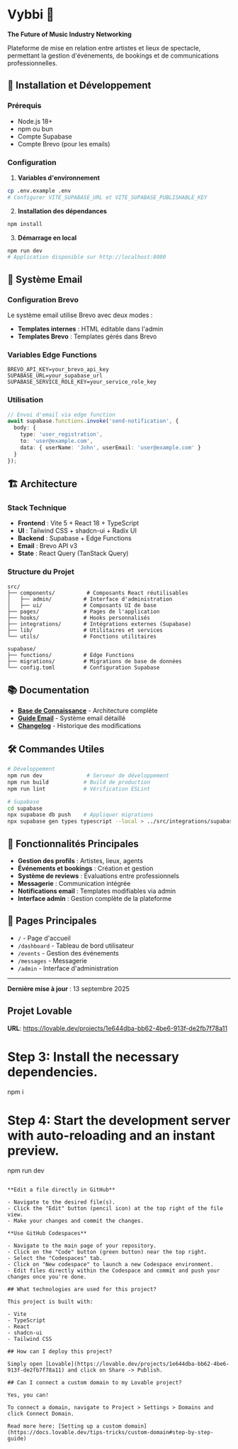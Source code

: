 # Vybbi 🎵

**The Future of Music Industry Networking**

Plateforme de mise en relation entre artistes et lieux de spectacle, permettant la gestion d'événements, de bookings et de communications professionnelles.

## 🚀 Installation et Développement

### Prérequis
- Node.js 18+
- npm ou bun
- Compte Supabase
- Compte Brevo (pour les emails)

### Configuration
1. **Variables d'environnement**
```bash
cp .env.example .env
# Configurer VITE_SUPABASE_URL et VITE_SUPABASE_PUBLISHABLE_KEY
```

2. **Installation des dépendances**
```bash
npm install
```

3. **Démarrage en local**
```bash
npm run dev
# Application disponible sur http://localhost:8080
```

## 📧 Système Email

### Configuration Brevo
Le système email utilise Brevo avec deux modes :
- **Templates internes** : HTML éditable dans l'admin
- **Templates Brevo** : Templates gérés dans Brevo

### Variables Edge Functions
```env
BREVO_API_KEY=your_brevo_api_key
SUPABASE_URL=your_supabase_url  
SUPABASE_SERVICE_ROLE_KEY=your_service_role_key
```

### Utilisation
```typescript
// Envoi d'email via edge function
await supabase.functions.invoke('send-notification', {
  body: {
    type: 'user_registration',
    to: 'user@example.com',
    data: { userName: 'John', userEmail: 'user@example.com' }
  }
});
```

## 🏗️ Architecture

### Stack Technique
- **Frontend** : Vite 5 + React 18 + TypeScript
- **UI** : Tailwind CSS + shadcn-ui + Radix UI  
- **Backend** : Supabase + Edge Functions
- **Email** : Brevo API v3
- **State** : React Query (TanStack Query)

### Structure du Projet
```
src/
├── components/          # Composants React réutilisables
│   ├── admin/          # Interface d'administration  
│   ├── ui/             # Composants UI de base
├── pages/              # Pages de l'application
├── hooks/              # Hooks personnalisés
├── integrations/       # Intégrations externes (Supabase)
├── lib/                # Utilitaires et services
└── utils/              # Fonctions utilitaires

supabase/
├── functions/          # Edge Functions
├── migrations/         # Migrations de base de données
└── config.toml         # Configuration Supabase
```

## 📚 Documentation

- **[Base de Connaissance](./KNOWLEDGE_BASE.md)** - Architecture complète
- **[Guide Email](./EMAIL_SYSTEM_GUIDE.md)** - Système email détaillé  
- **[Changelog](./CHANGELOG.md)** - Historique des modifications

## 🛠️ Commandes Utiles

```bash
# Développement
npm run dev              # Serveur de développement
npm run build           # Build de production
npm run lint            # Vérification ESLint

# Supabase
cd supabase
npx supabase db push    # Appliquer migrations
npx supabase gen types typescript --local > ../src/integrations/supabase/types.ts
```

## 🎯 Fonctionnalités Principales

- **Gestion des profils** : Artistes, lieux, agents
- **Événements et bookings** : Création et gestion
- **Système de reviews** : Évaluations entre professionnels
- **Messagerie** : Communication intégrée
- **Notifications email** : Templates modifiables via admin
- **Interface admin** : Gestion complète de la plateforme

## 📱 Pages Principales

- `/` - Page d'accueil
- `/dashboard` - Tableau de bord utilisateur
- `/events` - Gestion des événements
- `/messages` - Messagerie
- `/admin` - Interface d'administration
---

**Dernière mise à jour** : 13 septembre 2025

## Projet Lovable

**URL**: https://lovable.dev/projects/1e644dba-bb62-4be6-913f-de2fb7f78a11

# Step 3: Install the necessary dependencies.
npm i

# Step 4: Start the development server with auto-reloading and an instant preview.
npm run dev
```

**Edit a file directly in GitHub**

- Navigate to the desired file(s).
- Click the "Edit" button (pencil icon) at the top right of the file view.
- Make your changes and commit the changes.

**Use GitHub Codespaces**

- Navigate to the main page of your repository.
- Click on the "Code" button (green button) near the top right.
- Select the "Codespaces" tab.
- Click on "New codespace" to launch a new Codespace environment.
- Edit files directly within the Codespace and commit and push your changes once you're done.

## What technologies are used for this project?

This project is built with:

- Vite
- TypeScript
- React
- shadcn-ui
- Tailwind CSS

## How can I deploy this project?

Simply open [Lovable](https://lovable.dev/projects/1e644dba-bb62-4be6-913f-de2fb7f78a11) and click on Share -> Publish.

## Can I connect a custom domain to my Lovable project?

Yes, you can!

To connect a domain, navigate to Project > Settings > Domains and click Connect Domain.

Read more here: [Setting up a custom domain](https://docs.lovable.dev/tips-tricks/custom-domain#step-by-step-guide)
